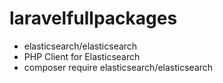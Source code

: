 # laravelfullpackages
- elasticsearch/elasticsearch 
- PHP Client for Elasticsearch
- composer require elasticsearch/elasticsearch
